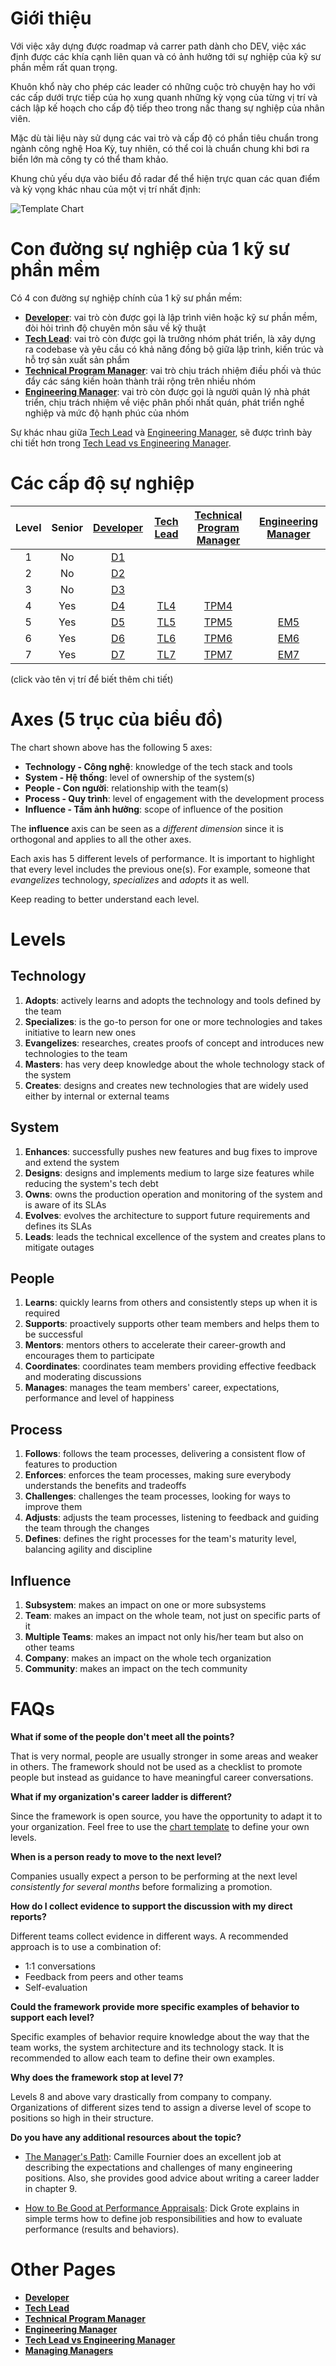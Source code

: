 # Giới thiệu

Với việc xây dựng được roadmap vả carrer path dành cho DEV, việc xác định được các khía cạnh liên quan và có ảnh hưởng tới sự nghiệp của kỹ sư phần mềm rất quan trọng.

Khuôn khổ này cho phép các leader có những cuộc trò chuyện hay ho với các cấp dưới trực tiếp của họ xung quanh những kỳ vọng của từng vị trí và cách lập kế hoạch cho cấp độ tiếp theo trong nấc thang sự nghiệp của nhân viên.

Mặc dù tài liệu này sử dụng các vai trò và cấp độ có phần tiêu chuẩn trong ngành công nghệ Hoa Kỳ, tuy nhiên, có thể coi là chuẩn chung khi bơi ra biển lớn mà công ty có thể tham khảo.

Khung chủ yếu dựa vào biểu đồ radar để thể hiện trực quan các quan điểm và kỳ vọng khác nhau của một vị trí nhất định:

<picture>
  <source media="(prefers-color-scheme: dark)" srcset="https://raw.githubusercontent.com/nguyenanhung/engineering-roadmap-docs/main/charts/template-dark.png">
  <source media="(prefers-color-scheme: light)" srcset="https://raw.githubusercontent.com/nguyenanhung/engineering-roadmap-docs/main/charts/template.png">
  <img alt="Template Chart" src="https://raw.githubusercontent.com/nguyenanhung/engineering-roadmap-docs/main/charts/template.png">
</picture>

# Con đường sự nghiệp của 1 kỹ sư phần mềm

Có 4 con đường sự nghiệp chính của 1 kỹ sư phần mềm:

* [**Developer**](Developer.md): vai trò còn được gọi là lập trình viên hoặc kỹ sư phần mềm, đòi hỏi trình độ chuyên môn sâu về kỹ thuật
* [**Tech Lead**](TechLead.md): vai trò còn được gọi là trưởng nhóm phát triển, là xây dựng ra codebase và yêu cầu có khả năng đồng bộ giữa lập trình, kiến trúc và hỗ trợ sản xuất sản phẩm
* [**Technical Program Manager**](TechnicalProgramManager.md): vai trò chịu trách nhiệm điều phối và thúc đẩy các sáng kiến hoàn thành trải rộng trên nhiều nhóm
* [**Engineering Manager**](EngineeringManager.md): vai trò còn được gọi là người quản lý nhà phát triển, chịu trách nhiệm về việc phân phối nhất quán, phát triển nghề nghiệp và mức độ hạnh phúc của nhóm

Sự khác nhau giữa [Tech Lead](TechLead.md) và [Engineering Manager](EngineeringManager.md), sẽ được trình bày chi tiết hơn trong [Tech Lead vs Engineering Manager](TechLead-EngineeringManager.md).

# Các cấp độ sự nghiệp

| Level | Senior |      [Developer](Developer.md)      |       [Tech Lead](TechLead.md)       |        [Technical Program Manager](TechnicalProgramManager.md)        |       [Engineering Manager](EngineeringManager.md)       |
|:-----:|:------:|:-----------------------------------:|:------------------------------------:|:---------------------------------------------------------------------:|:--------------------------------------------------------:|
|   1   |   No   | [D1](Developer.md#d1---developer-1) |                                      |                                                                       |                                                          |
|   2   |   No   | [D2](Developer.md#d2---developer-2) |                                      |                                                                       |                                                          |
|   3   |   No   | [D3](Developer.md#d3---developer-3) |                                      |                                                                       |                                                          |
|   4   |  Yes   | [D4](Developer.md#d4---developer-4) | [TL4](TechLead.md#tl4---tech-lead-4) | [TPM4](TechnicalProgramManager.md#tpm4---technical-program-manager-4) |                                                          |
|   5   |  Yes   | [D5](Developer.md#d5---developer-5) | [TL5](TechLead.md#tl5---tech-lead-5) | [TPM5](TechnicalProgramManager.md#tpm5---technical-program-manager-5) | [EM5](EngineeringManager.md#em5---engineering-manager-5) |
|   6   |  Yes   | [D6](Developer.md#d6---developer-6) | [TL6](TechLead.md#tl6---tech-lead-6) | [TPM6](TechnicalProgramManager.md#tpm6---technical-program-manager-6) | [EM6](EngineeringManager.md#em6---engineering-manager-6) |
|   7   |  Yes   | [D7](Developer.md#d7---developer-7) | [TL7](TechLead.md#tl7---tech-lead-7) | [TPM7](TechnicalProgramManager.md#tpm7---technical-program-manager-7) | [EM7](EngineeringManager.md#em7---engineering-manager-7) |

(click vào tên vị trí để biết thêm chi tiết)

# Axes (5 trục của biểu đồ)

The chart shown above has the following 5 axes:

* **Technology - Công nghệ**: knowledge of the tech stack and tools
* **System - Hệ thống**: level of ownership of the system(s)
* **People - Con người**: relationship with the team(s)
* **Process - Quy trình**: level of engagement with the development process
* **Influence - Tầm ảnh hưởng**: scope of influence of the position

The **influence** axis can be seen as a *different dimension* since it is orthogonal and applies to all the other axes.

Each axis has 5 different levels of performance. It is important to highlight that every level includes the previous one(s). For example, someone that *evangelizes* technology, *specializes* and *adopts* it as well.

Keep reading to better understand each level.

# Levels

## Technology

1. **Adopts**: actively learns and adopts the technology and tools defined by the team
2. **Specializes**: is the go-to person for one or more technologies and takes initiative to learn new ones
3. **Evangelizes**: researches, creates proofs of concept and introduces new technologies to the team
4. **Masters**: has very deep knowledge about the whole technology stack of the system
5. **Creates**: designs and creates new technologies that are widely used either by internal or external teams

## System

1. **Enhances**: successfully pushes new features and bug fixes to improve and extend the system
2. **Designs**: designs and implements medium to large size features while reducing the system's tech debt
3. **Owns**: owns the production operation and monitoring of the system and is aware of its SLAs
4. **Evolves**: evolves the architecture to support future requirements and defines its SLAs
5. **Leads**: leads the technical excellence of the system and creates plans to mitigate outages

## People

1. **Learns**: quickly learns from others and consistently steps up when it is required
2. **Supports**: proactively supports other team members and helps them to be successful
3. **Mentors**: mentors others to accelerate their career-growth and encourages them to participate
4. **Coordinates**: coordinates team members providing effective feedback and moderating discussions
5. **Manages**: manages the team members' career, expectations, performance and level of happiness

## Process

1. **Follows**: follows the team processes, delivering a consistent flow of features to production
2. **Enforces**: enforces the team processes, making sure everybody understands the benefits and tradeoffs
3. **Challenges**: challenges the team processes, looking for ways to improve them
4. **Adjusts**: adjusts the team processes, listening to feedback and guiding the team through the changes
5. **Defines**: defines the right processes for the team's maturity level, balancing agility and discipline

## Influence

1. **Subsystem**: makes an impact on one or more subsystems
2. **Team**: makes an impact on the whole team, not just on specific parts of it
3. **Multiple Teams**: makes an impact not only his/her team but also on other teams
4. **Company**: makes an impact on the whole tech organization
5. **Community**: makes an impact on the tech community

# FAQs

**What if some of the people don't meet all the points?**

That is very normal, people are usually stronger in some areas and weaker in others. The framework should not be used as a checklist to promote people but instead as guidance to have meaningful career conversations.

**What if my organization's career ladder is different?**

Since the framework is open source, you have the opportunity to adapt it to your organization. Feel free to use the [chart template](charts/template.png) to define your own levels.

**When is a person ready to move to the next level?**

Companies usually expect a person to be performing at the next level *consistently for several months* before formalizing a promotion.

**How do I collect evidence to support the discussion with my direct reports?**

Different teams collect evidence in different ways. A recommended approach is to use a combination of:
* 1:1 conversations
* Feedback from peers and other teams
* Self-evaluation

**Could the framework provide more specific examples of behavior to support each level?**

Specific examples of behavior require knowledge about the way that the team works, the system architecture and its technology stack. It is recommended to allow each team to define their own examples.

**Why does the framework stop at level 7?**

Levels 8 and above vary drastically from company to company. Organizations of different sizes tend to assign a diverse level of scope to positions so high in their structure.

**Do you have any additional resources about the topic?**

* [The Manager's Path](http://shop.oreilly.com/product/0636920056843.do): Camille Fournier does an excellent job at describing the expectations and challenges of many engineering positions. Also, she provides good advice about writing a career ladder in chapter 9.

* [How to Be Good at Performance Appraisals](https://store.hbr.org/product/how-to-be-good-at-performance-appraisals-simple-effective-done-right/10295): Dick Grote explains in simple terms how to define job responsibilities and how to evaluate performance (results and behaviors).

# Other Pages

* [**Developer**](Developer.md)
* [**Tech Lead**](TechLead.md)
* [**Technical Program Manager**](TechnicalProgramManager.md)
* [**Engineering Manager**](EngineeringManager.md)
* [**Tech Lead vs Engineering Manager**](TechLead-EngineeringManager.md)
* [**Managing Managers**](Managing-Managers.md)
